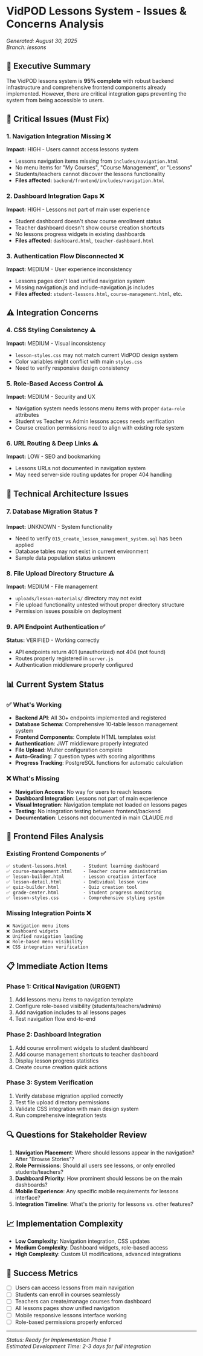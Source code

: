 # VidPOD Lessons System - Issues & Concerns Analysis

*Generated: August 30, 2025*  
*Branch: lessons*

## 🎯 Executive Summary

The VidPOD lessons system is **95% complete** with robust backend infrastructure and comprehensive frontend components already implemented. However, there are critical integration gaps preventing the system from being accessible to users.

## 🚨 Critical Issues (Must Fix)

### 1. Navigation Integration Missing ❌
**Impact:** HIGH - Users cannot access lessons system
- Lessons navigation items missing from `includes/navigation.html`
- No menu items for "My Courses", "Course Management", or "Lessons" 
- Students/teachers cannot discover the lessons functionality
- **Files affected:** `backend/frontend/includes/navigation.html`

### 2. Dashboard Integration Gaps ❌
**Impact:** HIGH - Lessons not part of main user experience
- Student dashboard doesn't show course enrollment status
- Teacher dashboard doesn't show course creation shortcuts
- No lessons progress widgets in existing dashboards
- **Files affected:** `dashboard.html`, `teacher-dashboard.html`

### 3. Authentication Flow Disconnected ❌
**Impact:** MEDIUM - User experience inconsistency  
- Lessons pages don't load unified navigation system
- Missing navigation.js and include-navigation.js includes
- **Files affected:** `student-lessons.html`, `course-management.html`, etc.

## ⚠️ Integration Concerns

### 4. CSS Styling Consistency ⚠️
**Impact:** MEDIUM - Visual inconsistency
- `lesson-styles.css` may not match current VidPOD design system
- Color variables might conflict with main `styles.css`
- Need to verify responsive design consistency

### 5. Role-Based Access Control ⚠️
**Impact:** MEDIUM - Security and UX
- Navigation system needs lessons menu items with proper `data-role` attributes
- Student vs Teacher vs Admin lessons access needs verification
- Course creation permissions need to align with existing role system

### 6. URL Routing & Deep Links ⚠️
**Impact:** LOW - SEO and bookmarking
- Lessons URLs not documented in navigation system
- May need server-side routing updates for proper 404 handling

## 🔧 Technical Architecture Issues

### 7. Database Migration Status ❓
**Impact:** UNKNOWN - System functionality
- Need to verify `015_create_lesson_management_system.sql` has been applied
- Database tables may not exist in current environment
- Sample data population status unknown

### 8. File Upload Directory Structure ⚠️
**Impact:** MEDIUM - File management
- `uploads/lesson-materials/` directory may not exist
- File upload functionality untested without proper directory structure
- Permission issues possible on deployment

### 9. API Endpoint Authentication ✅
**Status:** VERIFIED - Working correctly
- API endpoints return 401 (unauthorized) not 404 (not found)
- Routes properly registered in `server.js`
- Authentication middleware properly configured

## 📊 Current System Status

### ✅ What's Working
- **Backend API**: All 30+ endpoints implemented and registered
- **Database Schema**: Comprehensive 10-table lesson management system  
- **Frontend Components**: Complete HTML templates exist
- **Authentication**: JWT middleware properly integrated
- **File Upload**: Multer configuration complete
- **Auto-Grading**: 7 question types with scoring algorithms
- **Progress Tracking**: PostgreSQL functions for automatic calculation

### ❌ What's Missing
- **Navigation Access**: No way for users to reach lessons
- **Dashboard Integration**: Lessons not part of main experience  
- **Visual Integration**: Navigation template not loaded on lessons pages
- **Testing**: No integration testing between frontend/backend
- **Documentation**: Lessons not documented in main CLAUDE.md

## 🎨 Frontend Files Analysis

### Existing Frontend Components ✅
```
✅ student-lessons.html      - Student learning dashboard
✅ course-management.html    - Teacher course administration  
✅ lesson-builder.html       - Lesson creation interface
✅ lesson-detail.html        - Individual lesson view
✅ quiz-builder.html         - Quiz creation tool
✅ grade-center.html         - Student progress monitoring
✅ lesson-styles.css         - Comprehensive styling system
```

### Missing Integration Points ❌
```
❌ Navigation menu items
❌ Dashboard widgets
❌ Unified navigation loading
❌ Role-based menu visibility
❌ CSS integration verification
```

## 📋 Immediate Action Items

### Phase 1: Critical Navigation (URGENT)
1. Add lessons menu items to navigation template
2. Configure role-based visibility (students/teachers/admins)
3. Add navigation includes to all lessons pages
4. Test navigation flow end-to-end

### Phase 2: Dashboard Integration  
1. Add course enrollment widgets to student dashboard
2. Add course management shortcuts to teacher dashboard
3. Display lesson progress statistics
4. Create course creation quick actions

### Phase 3: System Verification
1. Verify database migration applied correctly
2. Test file upload directory permissions
3. Validate CSS integration with main design system
4. Run comprehensive integration tests

## 🔍 Questions for Stakeholder Review

1. **Navigation Placement**: Where should lessons appear in the navigation? After "Browse Stories"?
2. **Role Permissions**: Should all users see lessons, or only enrolled students/teachers?  
3. **Dashboard Priority**: How prominent should lessons be on the main dashboards?
4. **Mobile Experience**: Any specific mobile requirements for lessons interface?
5. **Integration Timeline**: What's the priority for lessons vs. other features?

## 📈 Implementation Complexity

- **Low Complexity**: Navigation integration, CSS updates
- **Medium Complexity**: Dashboard widgets, role-based access
- **High Complexity**: Custom UI modifications, advanced integrations

## 🎯 Success Metrics

- [ ] Users can access lessons from main navigation
- [ ] Students can enroll in courses seamlessly  
- [ ] Teachers can create/manage courses from dashboard
- [ ] All lessons pages show unified navigation
- [ ] Mobile responsive lessons interface working
- [ ] Role-based permissions properly enforced

---

*Status: Ready for Implementation Phase 1*  
*Estimated Development Time: 2-3 days for full integration*
